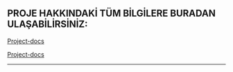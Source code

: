 ## PROJE HAKKINDAKİ TÜM BİLGİLERE BURADAN ULAŞABİLİRSİNİZ: 

[Project-docs](https://2RUN15.github.io/CSV-TO-SQL/)

<a href="https://2RUN15.github.io/CSV-TO-SQL/" target="_blank" rel="noopener noreferrer">Project-docs</a>

---
